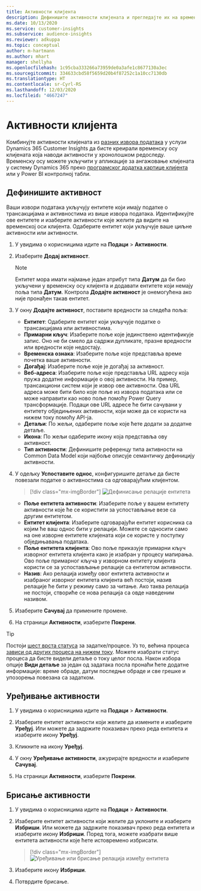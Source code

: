 ```yaml
---
title: Активности клијента
description: Дефинишите активности клијената и прегледајте их на временској оси клијената.
ms.date: 10/13/2020
ms.service: customer-insights
ms.subservice: audience-insights
ms.reviewer: adkuppa
ms.topic: conceptual
author: m-hartmann
ms.author: mhart
manager: shellyha
ms.openlocfilehash: 1c95cba333266a73959de0a3afe1c8677130a3ec
ms.sourcegitcommit: 334633cbd58f5659d20b4f87252c1a10cc7130db
ms.translationtype: HT
ms.contentlocale: sr-Cyrl-RS
ms.lasthandoff: 12/03/2020
ms.locfileid: "4667247"
---
```

# <a name="customer-activities"></a>Активности клијента

Комбинујте активности клијената из [разних извора података](data-sources.md) у услузи Dynamics 365 Customer Insights да бисте креирали временску осу клијената која наводи активности у хронолошком редоследу. Временску осу можете укључити у апликације за ангажовање клијената у систему Dynamics 365 преко [програмског додатка картице клијента](customer-card-add-in.md) или у Power BI контролној табли.

## <a name="define-an-activity"></a>Дефинишите активност

Ваши извори података укључују ентитете који имају податке о трансакцијама и активностима из више извора података. Идентификујте ове ентитете и изаберите активности које желите да видите на временској оси клијента. Одаберите ентитет који укључује ваше циљне активности или активности.

1. У увидима о корисницима идите на **Подаци** > **Активности**.

1. Изаберите **Додај активност**.

   > [!NOTE]
   > Ентитет мора имати најмање један атрибут типа **Датум** да би био укључени у временску осу клијента и додавати ентитете који немају поља типа **Датум**. Контрола **Додајте активност** је онемогућена ако није пронађен такав ентитет.

1. У окну **Додајте активност**, поставите вредности за следећа поља:

   - **Ентитет**: Одаберите ентитет који укључује податке о трансакцијама или активностима.
   - **Примарни кључ**: Изаберите поље које јединствено идентификује запис. Оно не би смело да садржи дупликате, празне вредности или вредности које недостају.
   - **Временска ознака**: Изаберите поље које представља време почетка ваше активности.
   - **Догађај**: Изаберите поље које је догађај за активност.
   - **Веб-адреса**: Изаберите поље које представља URL адресу која пружа додатне информације о овој активности. На пример, трансакциони систем који је извор ове активности. Ова URL адреса може бити било које поље из извора података или се може направити као ново поље помоћу Power Query трансформације. Подаци ове URL адресе ће бити сачувани у ентитету обједињених активности, који може да се користи на нижем току помоћу API-ја.
   - **Детаљи**: По жељи, одаберите поље које ћете додати за додатне детаље.
   - **Икона**: По жељи одаберите икону која представља ову активност.
   - **Тип активности**: Дефинишите референцу типа активности на Common Data Model који најбоље описује семантичку дефиницију активности.

1. У одељку **Успоставите однос**, конфигуришите детаље да бисте повезали податке о активностима са одговарајућим клијентом.

   > [!div class="mx-imgBorder"]
   > ![Дефинисање релације ентитета](media/activities-entities-define.png "Дефинисање релације ентитета")

    - **Поље ентитета активности**: Изаберите поље у вашем ентитету активности које ће се користити за успостављање везе са другим ентитетом.
    - **Ентитет клијента**: Изаберите одговарајући ентитет корисника са којим ће ваш однос бити у релацији. Можете се односити само на оне изворне ентитете клијената који се користе у поступку обједињавања података.
    - **Поље ентитета клијента**: Ово поље приказује примарни кључ изворног ентитета клијента како је изабран у процесу мапирања. Ово поље примарног кључа у изворном ентитету клијента користи се за успостављање релације са ентитетом активности.
    - **Назив**: Ако релација између овог ентитета активности и изабраног изворног ентитета клијента већ постоји, назив релације ће бити у режиму само за читање. Ако таква релација не постоји, створиће се нова релација са овде наведеним називом.

1. Изаберите **Сачувај** да примените промене.

1. На страници **Активности**, изаберите **Покрени**.

> [!TIP]
> Постоји [шест врста статуса](system.md#status-types) за задатке/процесе. Уз то, већина процеса [зависи од других процеса на нижем току](system.md#refresh-policies). Можете изабрати статус процеса да бисте видели детаље о току целог посла. Након избора опције **Види детаље** за један од задатака посла пронаћи ћете додатне информације: време обраде, датум последње обраде и све грешке и упозорења повезана са задатком.

## <a name="edit-an-activity"></a>Уређивање активности

1. У увидима о корисницима идите на **Подаци** > **Активности**.

2. Изаберите ентитет активности који желите да измените и изаберите **Уређуј**. Или можете да задржите показивач преко реда ентитета и изаберите икону **Уређуј**.

3. Кликните на икону **Уређуј**.

4. У окну **Уређивање активности**, ажурирајте вредности и изаберите **Сачувај**.

5. На страници **Активности**, изаберите **Покрени**.

## <a name="delete-an-activity"></a>Брисање активности

1. У увидима о корисницима идите на **Подаци** > **Активности**.

2. Изаберите ентитет активности који желите да уклоните и изаберите **Избриши**. Или можете да задржите показивач преко реда ентитета и изаберите икону **Избриши**. Поред тога, можете изабрати више ентитета активности које ћете истовремено избрисати.
   > [!div class="mx-imgBorder"]
   > ![Уређивање или брисање релација између ентитета](media/activities-entities-edit-delete.png "Уређивање или брисање релација између ентитета")

3. Изаберите икону **Избриши**.

4. Потврдите брисање.
